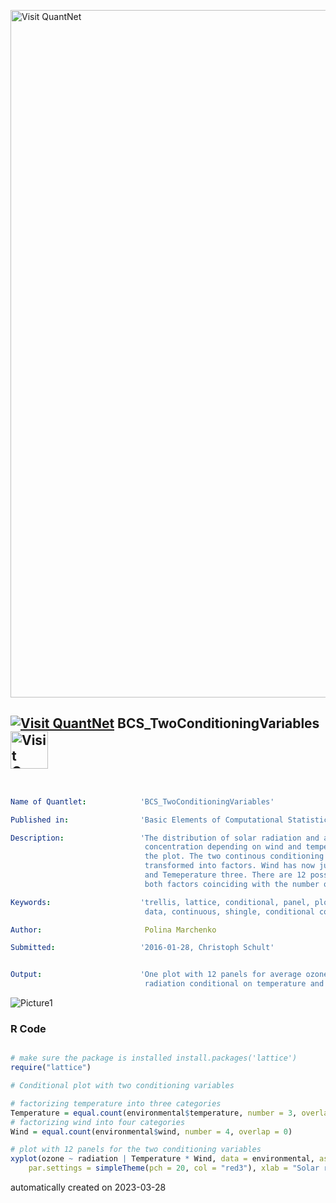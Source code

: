 [<img src="https://github.com/QuantLet/Styleguide-and-FAQ/blob/master/pictures/banner.png" width="1100" alt="Visit QuantNet">](http://quantlet.de/)

## [<img src="https://github.com/QuantLet/Styleguide-and-FAQ/blob/master/pictures/qloqo.png" alt="Visit QuantNet">](http://quantlet.de/) **BCS_TwoConditioningVariables** [<img src="https://github.com/QuantLet/Styleguide-and-FAQ/blob/master/pictures/QN2.png" width="60" alt="Visit QuantNet 2.0">](http://quantlet.de/)

```yaml


Name of Quantlet:            'BCS_TwoConditioningVariables'

Published in:                'Basic Elements of Computational Statistics'

Description:                 'The distribution of solar radiation and average ozone
                              concentration depending on wind and temperature is depicted in
                              the plot. The two continous conditioning variables are
                              transformed into factors. Wind has now just four categories
                              and Temeperature three. There are 12 possible combination of
                              both factors coinciding with the number of panels.'

Keywords:                    'trellis, lattice, conditional, panel, plot, panels, multivariate,
                              data, continuous, shingle, conditional continuous variable'

Author:                       Polina Marchenko

Submitted:                   '2016-01-28, Christoph Schult'


Output:                      'One plot with 12 panels for average ozone concentration and solar
                              radiation conditional on temperature and wind.'

```

![Picture1](BCS_TwoConditioningVariables.png)

### R Code
```r

# make sure the package is installed install.packages('lattice')
require("lattice")

# Conditional plot with two conditioning variables

# factorizing temperature into three categories
Temperature = equal.count(environmental$temperature, number = 3, overlap = 0)
# factorizing wind into four categories
Wind = equal.count(environmental$wind, number = 4, overlap = 0)

# plot with 12 panels for the two conditioning variables
xyplot(ozone ~ radiation | Temperature * Wind, data = environmental, as.table = T, par.strip.text = list(cex = 0.75), 
    par.settings = simpleTheme(pch = 20, col = "red3"), xlab = "Solar radiation in langley", ylab = "Average ozone concentration in ppb") 
```

automatically created on 2023-03-28